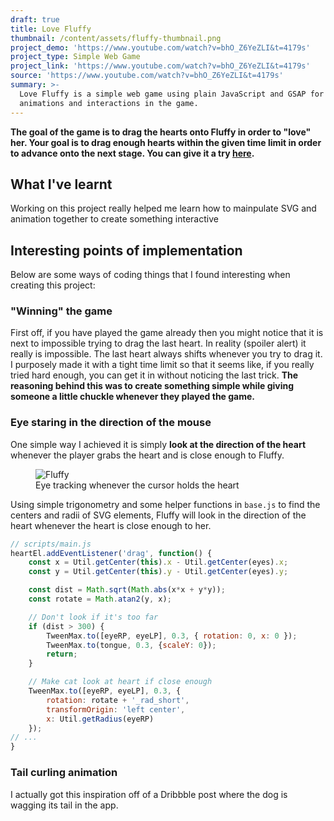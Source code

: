 ```yaml
---
draft: true
title: Love Fluffy
thumbnail: /content/assets/fluffy-thumbnail.png
project_demo: 'https://www.youtube.com/watch?v=bhO_Z6YeZLI&t=4179s'
project_type: Simple Web Game
project_link: 'https://www.youtube.com/watch?v=bhO_Z6YeZLI&t=4179s'
source: 'https://www.youtube.com/watch?v=bhO_Z6YeZLI&t=4179s'
summary: >-
  Love Fluffy is a simple web game using plain JavaScript and GSAP for the
  animations and interactions in the game.
---
```

**The goal of the game is to drag the hearts onto Fluffy in order to "love" her. Your goal is to drag enough hearts within the given time limit in order to advance onto the next stage. You can give it a try [here](https://github.com/jayyeung/love-fluffy).**

## What I've learnt

Working on this project really helped me learn how to mainpulate SVG and animation together to create something interactive 

## Interesting points of implementation

Below are some ways of coding things that I found interesting when creating this project:

### "Winning" the game

First off, if you have played the game already then you might notice that it is next to impossible trying to drag the last heart. In reality (spoiler alert) it really is impossible. The last heart always shifts whenever you try to drag it. I purposely made it with a tight time limit so that it seems like, if you really tried hard enough, you can get it in without noticing the last trick. **The reasoning behind this was to create something simple while giving someone a little chuckle whenever they played the game.**

### Eye staring in the direction of the mouse

One simple way I achieved it is simply **look at the direction of the heart** whenever the player grabs the heart and is close enough to Fluffy. 


  <figure>
    <img src=/content/assets/fluffy-look.gif alt=Fluffy Eye Tracking/>
    <figcaption>Eye tracking whenever the cursor holds the heart</figcaption>
  </figure>


Using simple trigonometry and some helper functions in `base.js` to find the centers and radii of SVG elements, Fluffy will look in the direction of the heart whenever the heart is close enough to her. 

```javascript
// scripts/main.js
heartEl.addEventListener('drag', function() {
    const x = Util.getCenter(this).x - Util.getCenter(eyes).x;
    const y = Util.getCenter(this).y - Util.getCenter(eyes).y;

    const dist = Math.sqrt(Math.abs(x*x + y*y));
    const rotate = Math.atan2(y, x);

    // Don't look if it's too far
    if (dist > 300) {
        TweenMax.to([eyeRP, eyeLP], 0.3, { rotation: 0, x: 0 });
	    TweenMax.to(tongue, 0.3, {scaleY: 0});
	    return;
    }

    // Make cat look at heart if close enough
    TweenMax.to([eyeRP, eyeLP], 0.3, {
        rotation: rotate + '_rad_short',
	    transformOrigin: 'left center',
	    x: Util.getRadius(eyeRP)
    });
// ...
}
```

### Tail curling animation

I actually got this inspiration off of a Dribbble post where the dog is wagging its tail in the app.
